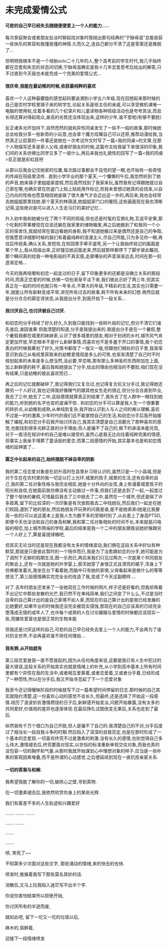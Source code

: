 # 未完成爱情公式

#### 可悲的自己早已经失去随随便便爱上一个人的能力…..

每次家庭聚会或者朋友扯淡时聊起找对象时我抛出那句经典的”宁缺毋滥”总能收获一些快乐的笑容和我懂我懂的神情.久而久之,连自己都分不清了这是答案还是推脱了…

但明明我根本不是一个母胎solo二十几年的人,整个高考前的学生时代,我几乎始终都在恋爱和失恋的状态间切换,宁缺毋滥确实是我十几年恋爱思考后给出的解答,只不过直到今天我也未能完成一个完美的爱情公式…

#### 很庆幸,我能在最幼稚的时候,收获最纯粹的喜欢

喜欢一个人这种最朦胧的感觉起码要追溯到小学五六年级,现在回想起来那时候的自己是农村学校里镇子来的转学生,论起关系是班主任的亲戚,可以享受微机课唯一电脑的使用权,仗着多看的几个纪录片和儿童读物各种班级活动也是夸夸其谈,而且长得还算对得起观众,身高的劣势还没体现出来,这样的少年,谁不爱呢(有够不要脸)

&#x20;反正诸多光环加持下,自然而然的就和异性同桌发生了一些不一般的故事,那时候她总会给我分享一些新奇的小玩意,也会拿个魔方炫耀自己可以还原,推荐动漫给我,当然真正让启蒙的一件事还是她在一次考试作文时写了一篇<我的同桌>的文章,在那个人物描写还多是家人父母,或者好朋友的时候,这篇作文给我留下来很深的印象,我们间的关系仿佛比同学又多了一层什么,再后来我也礼貌性的回写了一篇<我的同桌>反正就是彩虹屁吧

从那以后我会记住她家的位置,每次路过事都会不自觉的望一眼,也开始有一些奇怪的传闻在班级里流传.. 直到小学毕业的那个夏天,一个慵懒的午后,我忽然听到了她的声音,她来镇子里姐姐家度假,然后竟然找到了我家来玩,虽然我有记得跟她提过自己家在哪,也确实曾在防盗门上贴上贴纸用作标记,但我未曾想过她真的会找来,以自己内向的性格也愿意相信她是做了很大勇气才会迈出这一步的,再后来,我也会经常去她姐姐那里找她.那个夏天的林荫道,她姐姐家门口的暖阳,这些画面现在我也清晰记得,这些绝对是可以进入人生走马灯的美好记忆…

&#x20;升入初中我和她被分在了两个不同的班级,但也还是时髦的互换礼物,互送平安果,那个吃剩的苹果梗现在应该还躺在我家里的储物箱里,再之后她搬到了和我同一个小区的宿舍住,我就经常在窗边看她的身影,我不知道她搬过来是偶然还是自己的争取,但我愿意详细那时候的我们有着最纯粹的浪漫主义,尽自己所能,只为多见你一眼,再往后传纸条,确认关系,发短信,在校园里手牵手遛弯,另一个让我始终铭记的画面是某个早上,我从班级出来,正好撞见她迎面走来,然后就那样都停下了脚步彼此瞩目,那个瞬间真的给我一种电影般的不真实感,走廊嘈杂的声音渐渐远去,时间在那一刻逐渐定格…&#x20;

今天的我再咀嚼和初恋一起走过的日子,留下印象更多的还都是没确立关系的那段时间,而真正恋爱的时候,仿佛一切也渐渐平淡下来,我们彼此示好了两三年,但其实真正在一起的时间也就只有一年多点,不算大的年级,不精彩的生活,其实也只需要一年,就能让所有新鲜变成平常,讲完所有过去的故事,耗干所有未来的幻想.再然后就是分分合合的薛定谔状态,从我提出分手,到我开始下一段关系…

#### 我讨厌自己,也讨厌被自己讨厌.

和初恋的分手持续了好久好久,久到我只能找到一些碎片般的记忆,但分不清它们谁先谁后,谁因谁果.但我清楚的知道,分手是我提出来的.我提出分手是在一个暑假,整个暑假我都在城里的妹妹家,认识了很多城里的朋友,相对于封闭的乡村,城市风气肯定更加开放,早恋根本不是什么新鲜事情,而喜欢也不是多羞于开口的事情,我个初恋表白的时候我筹划了好久,光情书都改了一版又一版,但跟他们相处的日子里,我渐渐意识到自己从电视里获取来的幼稚爱情观是多么的可笑,也渐渐清楚了自己时不时规划起来的未来是多么想当然,没必要,早恋嘛,那有那么多神圣的东西附加在上面,加上新鲜感的耗干,最后我和她提出了分手,给出的理由也相当的不要脸,咱们现在没有结果,只是幼稚的彼此喜欢而已…

再之后的记忆就都破碎了,我记得我们又复合过,也记得复合后又分手过,我记得她还跟另一个人好过,我也记得我好像赌气的跟其他女生走的很近,但分分合合直到毕业,我去了三中,她去了二中,这段感情就算真正的结束了,我失去了在人群中一眼找到她的能力,听到她的名字也变的波澜不惊.. 和初恋的分手可以算是我人生一个很重要的转折点,从幼稚到成熟,从单纯到复杂,我开始认识到人与人之间的难以理解,喜欢不过是一时的激素,少年时代的我们远不能掌控自己的生活,和初恋分手后我开始接触了编程,和初恋分手后我开始讨厌自己,我其实清楚是自己消磨光了那种喜欢的感觉,也能找到很多光鲜正直的分手理由,但人是骗不了自己的,做下的承诺未能兑现,对于一直活在规训中的自己是难以接受的,虽然心底我无比向往着纯粹完美的情感,但事实上我亲手埋葬了童话般的爱恋.而第二段感情的开始,其实基本也是和初恋情绪的延伸罢了…

#### 匮乏中长起来的自己,始终摆脱不掉自卑的阴影

我的第二任恋爱对象是在初升高时在县里补习班认识的,虽然只是一个小县城,但是对于生在在农村里的我一切足以打上光环,城里的孩子,城里的生活,还有自卑的自己.我的第二任对象性格与我完全相反,她是十分外向的女孩,身上弥漫着城里孩子的阳光和自信,在她面前我仿佛没有主动做过一件事,但我们还是走到了一起,一起度过了整个愉快的暑假,可惜最后我去了三中她去了二中,虽然在一个城市,但还是隔了许多距离,留下的比较深的一次印象是有次放假我去二中找她玩,然后我们一起走在她们校园,遇到了她的朋友,然后她朋友开玩笑的问我是谁,是不是她弟弟(她是比我要高一些的)可以说这基本上是我人生为数不多的至暗时刻了,从此患上了身高PTSD,即便今天也没法和自己的身高和解,我和第二任对象相处的时间不长,本来就是闪电般的相恋,加上城市两端的学校,最后的结束是我一个二中的朋友跟我说她好像跟另一个人好上了,算是喜提绿帽吧,

但其实无论当时还是现在我都没有太多的情绪波动,我们俩在这段关系中好似有种默契,那就是只是彼此暂时的一个陪伴而已,我是为了治愈跟初恋的分手,她可能是为了调剂下无聊的假期生活,图一乐而已,再后来我们只见过两次,一次是某个共同朋友的聚会上,还有一次就是她的升学宴上,那天她穿了身很正式且漂亮的裙子,浑身上下仿佛都发着光,我坐在台下看着她,而脑中只有她的家境,父母看起来是做什么的等等想法了,第三段感情确实完完全全的改造了我,变成了今天这副模样….&#x20;

对了.去年时朋友还发来了一张她现在工作时候的照片,样子还是好看的,但我却再看不出记忆中那些发散的光芒,我已然不在单纯简单,我们之间变了什么么,不过是当时自卑的自己算计出的是自己家境不如人家,而现在的自己算计出的是我已经发展的比她要好,如果毕业的时候我还没完全被现实侵蚀,那现在的自己应该真的已经完全堕落成无情的成年人了,也许每个成熟的人在讨论婚姻与爱情的时候都应该现实一些,而嫌贫爱富也是很正常的生物本能

但我还是讨厌这样的自己,可悲的自己早已经失去爱上一个人的能力,不会再为了谁对抗全世界,不会再喜欢谁不用任何理由…

#### 我有罪,从开始就有

第三段恋爱是我一直不愿提起的,因为从任何角度来说,这都是我已有人生中犯过的最大错误,这段关系的开始其实也就是情绪上的补充,从小学到高中基本上所有时间里都有个异性在我的生活中,或者相互爱慕着,或者恋爱着,又或者分手着,已经形成了一种惯性,所以在分手后,我又开始寻觅起了下一个恋爱对象

我至今还记得暧昧阶段的时候就写下过一篇希望时间停留的日志.那时候的自己其实就隐约清楚,这一份喜欢心动的感觉不会长久,但最终,还是选择了开始这一段感情.经历了波波折折激情燃烧的日子后,新鲜感开始变淡,问题开始暴露,没有太多的共同爱好,价值观的差异也逐渐体现.在最后挣扎试图改变无果后,关系也走到了最后.

纵然我有千万个借口为自己开脱,但人是骗不了自己的.我清楚自己的不对,分手后度过了相当长一段自我斗争的时期.然后陷入了深深的自我否定,也是在那时形成了一个基本的恋爱观.一切喜欢终究不过是激素的刺激.没有长久的感情,也别觉得自己多么伟大,激情褪去后,终究要面对现实,以世俗的标准重新审视交往对象,而我也真的没包容一切的胸怀和气量.从那时我就开始谋划心中理想对象的样子.应当是一些朴素的客观因素堆叠,而不是所谓的心动感觉.之后便延续到现在一直抗拒亲密关系.

#### 一切的答案与和解.

我希望我能了解你的一切,破除心之壁,寻到真物.&#x20;

在一切激素褪去后,我依然欣赏你身上的某些光辉.&#x20;

我们有着差不多的人生轨迹和兴趣爱好

……. ……. …….&#x20;

……. …….&#x20;

…….&#x20;

…….&#x20;

啧, 笑死了\~\~&#x20;

不知第多少次面对这些文字, 那些涌动的情绪,来的快去的也快.

&#x20;喷发时,推搡着我写下那些莫名其妙的话.

&#x20;消散后,又马上拉我陷入迷茫写不出半个字.

你说你害怕结束所以拒绝开始,&#x20;

你讨厌所有的半途而废,&#x20;

就如此吧, 留下一坨又一坨的垃圾以后,&#x20;

麻木的,宿醉着,&#x20;

迎接下一段情绪喷发
